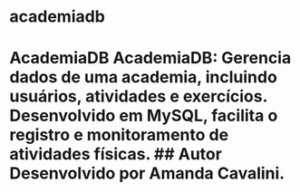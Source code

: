 # academiadb
# AcademiaDB  **AcademiaDB**: Gerencia dados de uma academia, incluindo usuários, atividades e exercícios. Desenvolvido em MySQL, facilita o registro e monitoramento de atividades físicas.   ## Autor Desenvolvido por Amanda Cavalini.
